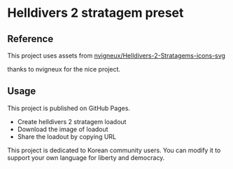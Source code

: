 # Helldivers 2 stratagem preset
## Reference
This project uses assets from [nvigneux/Helldivers-2-Stratagems-icons-svg](https://github.com/nvigneux/Helldivers-2-Stratagems-icons-svg)

thanks to nvigneux for the nice project.
## Usage
This project is published on GitHub Pages.
- Create helldivers 2 stratagem loadout
- Download the image of loadout
- Share the loadout by copying URL

This project is dedicated to Korean community users. You can modify it to support your own language for liberty and democracy.